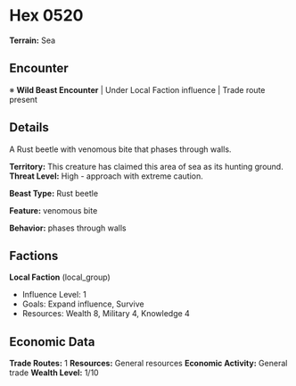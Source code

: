 # Hex 0520

**Terrain:** Sea

## Encounter
※ **Wild Beast Encounter** | Under Local Faction influence | Trade route present

## Details
A Rust beetle with venomous bite that phases through walls.

**Territory:** This creature has claimed this area of sea as its hunting ground.
**Threat Level:** High - approach with extreme caution.

**Beast Type:** Rust beetle

**Feature:** venomous bite

**Behavior:** phases through walls

## Factions
**Local Faction** (local_group)
- Influence Level: 1
- Goals: Expand influence, Survive
- Resources: Wealth 8, Military 4, Knowledge 4

## Economic Data
**Trade Routes:** 1
**Resources:** General resources
**Economic Activity:** General trade
**Wealth Level:** 1/10
